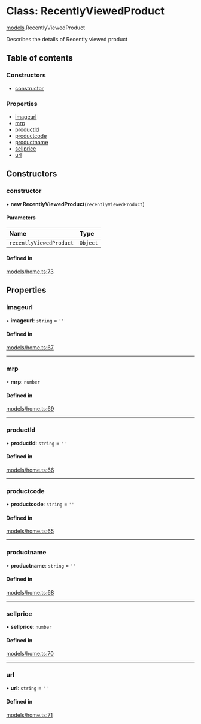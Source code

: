 # Class: RecentlyViewedProduct

[models](../wiki/models).RecentlyViewedProduct

Describes the details of Recently viewed product

## Table of contents

### Constructors

- [constructor](../wiki/models.RecentlyViewedProduct#constructor)

### Properties

- [imageurl](../wiki/models.RecentlyViewedProduct#imageurl)
- [mrp](../wiki/models.RecentlyViewedProduct#mrp)
- [productId](../wiki/models.RecentlyViewedProduct#productid)
- [productcode](../wiki/models.RecentlyViewedProduct#productcode)
- [productname](../wiki/models.RecentlyViewedProduct#productname)
- [sellprice](../wiki/models.RecentlyViewedProduct#sellprice)
- [url](../wiki/models.RecentlyViewedProduct#url)

## Constructors

### constructor

• **new RecentlyViewedProduct**(`recentlyViewedProduct`)

#### Parameters

| Name | Type |
| :------ | :------ |
| `recentlyViewedProduct` | `Object` |

#### Defined in

[models/home.ts:73](https://gitlab.com/baliganikhil/blackmirror-sdk/-/blob/349365c/src/models/home.ts#L73)

## Properties

### imageurl

• **imageurl**: `string` = `''`

#### Defined in

[models/home.ts:67](https://gitlab.com/baliganikhil/blackmirror-sdk/-/blob/349365c/src/models/home.ts#L67)

___

### mrp

• **mrp**: `number`

#### Defined in

[models/home.ts:69](https://gitlab.com/baliganikhil/blackmirror-sdk/-/blob/349365c/src/models/home.ts#L69)

___

### productId

• **productId**: `string` = `''`

#### Defined in

[models/home.ts:66](https://gitlab.com/baliganikhil/blackmirror-sdk/-/blob/349365c/src/models/home.ts#L66)

___

### productcode

• **productcode**: `string` = `''`

#### Defined in

[models/home.ts:65](https://gitlab.com/baliganikhil/blackmirror-sdk/-/blob/349365c/src/models/home.ts#L65)

___

### productname

• **productname**: `string` = `''`

#### Defined in

[models/home.ts:68](https://gitlab.com/baliganikhil/blackmirror-sdk/-/blob/349365c/src/models/home.ts#L68)

___

### sellprice

• **sellprice**: `number`

#### Defined in

[models/home.ts:70](https://gitlab.com/baliganikhil/blackmirror-sdk/-/blob/349365c/src/models/home.ts#L70)

___

### url

• **url**: `string` = `''`

#### Defined in

[models/home.ts:71](https://gitlab.com/baliganikhil/blackmirror-sdk/-/blob/349365c/src/models/home.ts#L71)
